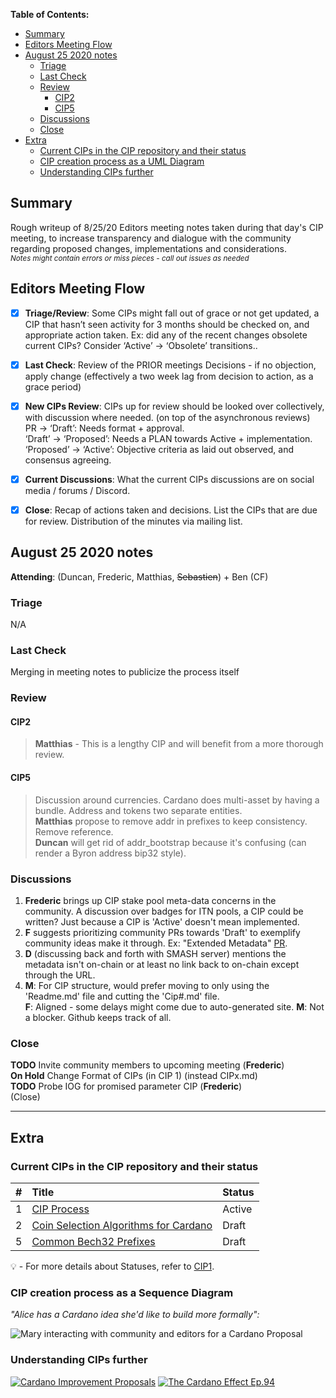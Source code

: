  **Table of Contents:** 

- [Summary](#summary)
- [Editors Meeting Flow](#editors-meeting-flow)
- [August 25 2020 notes](#august-25-2020-notes)
  * [Triage](#triage)
  * [Last Check](#last-check)
  * [Review](#review)
      + [CIP2](#cip2)
      + [CIP5](#cip5)
  * [Discussions](#discussions)
  * [Close](#close)
- [Extra](#extra)
  * [Current CIPs in the CIP repository and their status](#current-cips-in-the-cip-repository-and-their-status)
  * [CIP creation process as a UML Diagram](#cip-creation-process-as-a-uml-diagram)
  * [Understanding CIPs further](#understanding-cips-further)
## Summary

Rough writeup of 8/25/20 Editors meeting notes taken during that day's CIP meeting, to increase transparency and dialogue with the community regarding proposed changes, implementations and considerations.  
<sub>_Notes might contain errors or miss pieces - call out issues as needed_
</sub>


## Editors Meeting Flow
- [x] **Triage/Review**: Some CIPs might fall out of grace or not get updated, a CIP that hasn’t seen activity for 3 months should be checked on, and appropriate action taken. Ex: did any of the recent changes obsolete current CIPs? Consider ‘Active’ -> ‘Obsolete’ transitions..
- [x] **Last Check**: Review of the PRIOR meetings Decisions  - if no objection, apply change (effectively a two week lag from decision to action, as a grace period)
- [x] **New CIPs Review**: CIPs up for review should be looked over collectively, with discussion where needed. (on top of the asynchronous reviews)  
PR -> ‘Draft’: Needs format + approval.  
‘Draft’ -> ‘Proposed’: Needs a PLAN towards Active + implementation.  
‘Proposed’ -> ‘Active’:  Objective criteria as laid out observed, and consensus agreeing.   
- [x] **Current Discussions**: What the current CIPs discussions are on social media / forums / Discord.
- [x] **Close**: Recap of actions taken and decisions. List the CIPs that are due for review.  Distribution of the minutes via mailing list.



## August 25 2020 notes


**Attending**: (Duncan, Frederic, Matthias, ~~Sebastien~~) + Ben (CF)



### Triage
N/A

### Last Check
Merging in meeting notes to publicize the process itself

### Review  
#### CIP2
> **Matthias** - This is a lengthy CIP and will benefit from a more thorough review. 

#### CIP5
> Discussion around currencies. Cardano does multi-asset by having a bundle. Address and tokens two separate entities.  
**Matthias** propose to remove addr in prefixes to keep consistency. Remove reference.  
**Duncan** will get rid of addr_bootstrap because it's confusing (can render a Byron address bip32 style). 



### Discussions 
1. **Frederic** brings up CIP stake pool meta-data concerns in the community. A discussion over badges for ITN pools, a CIP could be written? Just because a CIP is 'Active' doesn't mean implemented.  
2. **F** suggests prioritizing community PRs towards 'Draft' to exemplify community ideas make it through. Ex: "Extended Metadata" [PR](https://github.com/cardano-foundation/CIPs/pull/15/files).  
3. **D**  (discussing back and forth with SMASH server) mentions the metadata isn't on-chain or at least no link back to on-chain except through the URL.
4. **M**: For CIP structure, would prefer moving to only using the 'Readme.md' file and cutting the 'Cip#.md' file.  
**F**: Aligned - some delays might come due to auto-generated site. 
**M**: Not a blocker. Github keeps track of all.

### Close
**TODO** Invite community members to upcoming meeting (**Frederic**)  
**On Hold** Change Format of CIPs (in CIP 1) (instead CIPx.md)  
**TODO** Probe IOG for promised parameter CIP (**Frederic**)  
(Close) 

---
## Extra

### Current CIPs in the CIP repository and their status 


|#              |Title            | Status               |
| ----------------- |:----------------|:-------------------- |
| 1                 | [CIP Process](https://github.com/cardano-foundation/CIPs/tree/master/CIP1)     | Active   |
| 2                 | [Coin Selection Algorithms for Cardano](https://github.com/cardano-foundation/CIPs/tree/master/CIP2) | Draft   |
| 5                 | [Common Bech32 Prefixes](https://github.com/cardano-foundation/CIPs/tree/master/CIP5)                | Draft   |


:bulb: -  For more details about Statuses, refer to [CIP1](https://github.com/cardano-foundation/CIPs/tree/master/CIP1).


### CIP creation process as a Sequence Diagram

_"Alice has a Cardano idea she'd like to build more formally":_


![Mary interacting with community and editors for a Cardano Proposal](./sequence_diagram.png?raw=true "sequence_diagram.png")

### Understanding CIPs further


[![Cardano Improvement Proposals](https://img.youtube.com/vi/q7U10EfqXJw/0.jpg)](https://www.youtube.com/watch?v=q7U10EfqXJw)
[![The Cardano Effect Ep.94](https://img.youtube.com/vi/dnw7k7VKVyo/0.jpg)](https://www.youtube.com/watch?v=dnw7k7VKVyo)
